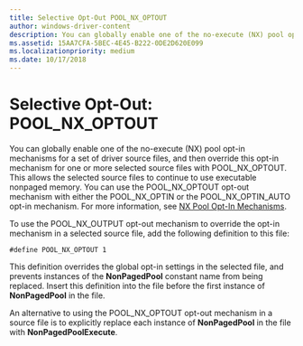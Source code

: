 ```yaml
---
title: Selective Opt-Out POOL_NX_OPTOUT
author: windows-driver-content
description: You can globally enable one of the no-execute (NX) pool opt-in mechanisms for a set of driver source files, and then override this opt-in mechanism for one or more selected source files with POOL_NX_OPTOUT.
ms.assetid: 15AA7CFA-5BEC-4E45-B222-0DE2D620E099
ms.localizationpriority: medium
ms.date: 10/17/2018
---
```


# Selective Opt-Out: POOL\_NX\_OPTOUT


You can globally enable one of the no-execute (NX) pool opt-in mechanisms for a set of driver source files, and then override this opt-in mechanism for one or more selected source files with POOL\_NX\_OPTOUT. This allows the selected source files to continue to use executable nonpaged memory. You can use the POOL\_NX\_OPTOUT opt-out mechanism with either the POOL\_NX\_OPTIN or the POOL\_NX\_OPTIN\_AUTO opt-in mechanism. For more information, see [NX Pool Opt-In Mechanisms](nx-pool-opt-in-mechanisms.md).

To use the POOL\_NX\_OUTPUT opt-out mechanism to override the opt-in mechanism in a selected source file, add the following definition to this file:

`#define POOL_NX_OPTOUT 1`

This definition overrides the global opt-in settings in the selected file, and prevents instances of the **NonPagedPool** constant name from being replaced. Insert this definition into the file before the first instance of **NonPagedPool** in the file.

An alternative to using the POOL\_NX\_OPTOUT opt-out mechanism in a source file is to explicitly replace each instance of **NonPagedPool** in the file with **NonPagedPoolExecute**.

 

 




